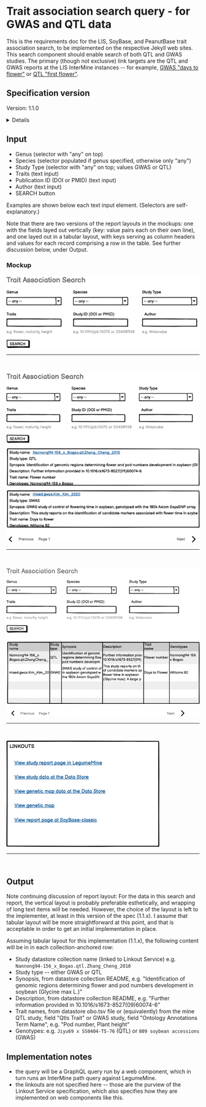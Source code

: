 # Trait association search query - for GWAS and QTL data

This is the requirements doc for the LIS, SoyBase, and PeanutBase trait association search, to be implemented on the respective Jekyll web sites. This search component should enable search of both QTL and GWAS studies. The primary (though not exclusive) link targets are the QTL and GWAS reports at the LIS InterMine instances -- for example, [GWAS "days to flower"](https://mines.legumeinfo.org/glycinemine/report.do?id=145000005) or [QTL "first flower"](https://mines.legumeinfo.org/glycinemine/report.do?id=235000009).

## Specification version
Version: 1.1.0

<details>

This specification was completed in mid-July, 2023, and is ready for initial implementation (v1.0).

A change was made to the spec on Oct 4 (v1.1.0) to reflect the current implementation of the search results to have a tabular rather than vertical layout - though this change is primarily for (assumed) ease of implementation rather than for functionality or esthetics. See discussion near the results section.
</details>

## Input

- Genus (selector with "any" on top)
- Species (selector populated if genus specified, otherwise only "any")
- Study Type (selector with "any" on top; values GWAS or QTL)
- Traits (text input)
- Publication ID (DOI or PMID) (text input)
- Author (text input)
- SEARCH button

Examples are shown below each text input element. (Selectors are self-explanatory.)

Note that there are two versions of the report layouts in the mockups: one with the fields layed out vertically (key: value pairs each on their own line),
and one layed out in a tabular layout, with keys serving as column headers and values for each record comprising a row in the table.
See further discussion below, under Output.

### Mockup

![image](Trait_search.png)

<hr><br>

![image](Trait_search_and_results_vert.png)

<hr><br>

![image](Trait_search_and_results_table.png)

<hr><br>


![image](Trait_linkouts.png)

<hr><br>

## Output

Note continuing discussion of report layout: For the data in this search and report, the vertical layout is probably preferable esthetically, 
and wrapping of long text items will be needed. However, the choice of the layout is left to the implementer, at least in this version of the spec (1.1.x).
I assume that tabular layout will be more straightforward at this point, and that is acceptable in order to get
an initial implementation in place.

Assuming tabular layout for this implementation (1.1.x), the following content will be in in each collection-anchored row:

- Study datastore collection name (linked to Linkout Service) e.g. `Nannong94-156_x_Bogao.qtl.Zhang_Cheng_2010`
- Study type -- either GWAS or QTL
- Synopsis, from datastore collection README, e.g. "Identification of genomic regions determining flower and pod numbers development in soybean (Glycine max L.)"
- Description, from datastore collection README, e.g. "Further information provided in 10.1016/s1673-8527(09)60074-6"
- Trait names, from datastore obo.tsv file or (equivalently) from the mine QTL study, field "Qtls
Trait" or GWAS study, field "Ontology Annotations Term Name", e.g. "Pod number, Plant height"
- Genotypes: e.g. `Jiyu69 x SS0404-T5-76` (QTL) or `809 soybean accessions` (GWAS)

## Implementation notes

- the query will be a GraphQL query run by a web component, which in turn runs an InterMine path query against LegumeMine.
- the linkouts are not specified here -- those are the purview of the Linkout Service specification, which also specifies how they are implemented on web components like this.
